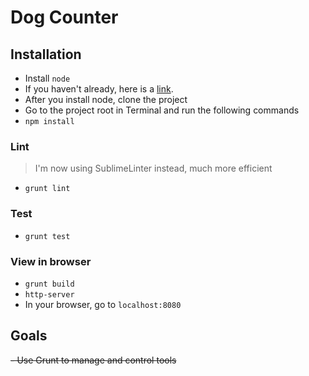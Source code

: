 # Dog Counter

## Installation
- Install `node` 
- If you haven't already, here is a <a href="http://nodejs.org/download/">link</a>.
- After you install node, clone the project
- Go to the project root in Terminal and run the following commands
- `npm install`

### Lint 
> I'm now using SublimeLinter instead, much more efficient
- `grunt lint`

### Test
- `grunt test`

### View in browser
- `grunt build`
- `http-server`
- In your browser, go to `localhost:8080`

## Goals
<s> - Use Grunt to manage and control tools</s>